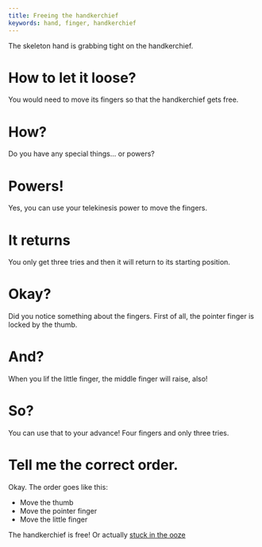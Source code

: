 ```yaml
---
title: Freeing the handkerchief
keywords: hand, finger, handkerchief
---
```


The skeleton hand is grabbing tight on the handkerchief.

# How to let it loose?
You would need to move its fingers so that the handkerchief gets free.

# How?
Do you have any special things... or powers?

# Powers!
Yes, you can use your telekinesis power to move the fingers.

# It returns
You only get three tries and then it will return to its starting position.

# Okay?
Did you notice something about the fingers. First of all, the pointer finger is locked by the thumb.

# And?
When you lif the little finger, the middle finger will raise, also!

# So?
You can use that to your advance! Four fingers and only three tries.

# Tell me the correct order.
Okay. The order goes like this:
 - Move the thumb
 - Move the pointer finger
 - Move the little finger

The handkerchief is free! Or actually [stuck in the ooze](02-pick.md)
